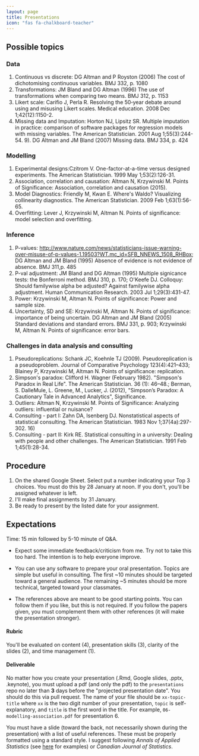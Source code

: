 ```yaml
---
layout: page
title: Presentations
icon: "fas fa-chalkboard-teacher"
---
```


## Possible topics

### Data

1. Continuous vs discrete: DG Altman and P Royston (2006) The cost of dichotomising continuous variables. BMJ 332, p. 1080
1. Transformations: JM Bland and DG Altman (1996) The use of transformations when comparing two means. BMJ 312, p. 1153
1. Likert scale: Carifio J, Perla R. Resolving the 50‐year debate around using and misusing Likert scales. Medical education. 2008 Dec 1;42(12):1150-2.
1. Missing data and Imputation: Horton NJ, Lipsitz SR. Multiple imputation in practice: comparison of software packages for regression models with missing variables. The American Statistician. 2001 Aug 1;55(3):244-54. 9). DG Altman and JM Bland (2007) Missing data. BMJ 334, p. 424

### Modelling

1. Experimental designs:Czitrom V. One-factor-at-a-time versus designed experiments. The American Statistician. 1999 May 1;53(2):126-31.
2. Association, correlation and causation: Altman N, Krzywinski M. Points of Significance: Association, correlation and causation (2015).
3. Model Diagnostics: Friendly M, Kwan E. Where's Waldo? Visualizing collinearity diagnostics. The American Statistician. 2009 Feb 1;63(1):56-65.
4. Overfitting: Lever J, Krzywinski M, Altman N. Points of significance: model selection and overfitting.


### Inference

1. P-values: http://www.nature.com/news/statisticians-issue-warning-over-misuse-of-p-values-1.19503?WT.mc_id=SFB_NNEWS_1508_RHBox; DG Altman and JM Bland (1995) Absence of evidence is not evidence of absence. BMJ 311,p. 485
1. P-val adjustment: JM Bland and DG Altman (1995) Multiple signicance tests: the Bonferroni method. BMJ 310, p. 170; O'Keefe DJ. Colloquy: Should familywise alpha be adjusted? Against familywise alpha adjustment. Human Communication Research. 2003 Jul 1;29(3):431-47.
1. Power: Krzywinski M, Altman N. Points of significance: Power and sample size.
1. Uncertainty, SD and SE: Krzywinski M, Altman N. Points of significance: importance of being uncertain. DG Altman and JM Bland (2005) Standard deviations and standard errors. BMJ 331, p. 903; Krzywinski M, Altman N. Points of significance: error bars.

### Challenges in data analysis and consulting

1. Pseudoreplications: Schank JC, Koehnle TJ (2009). Pseudoreplication is a pseudoproblem. Journal of Comparative Psychology 123(4):421–433; Blainey P, Krzywinski M, Altman N. Points of significance: replication.
1. Simpson's paradox: Clifford H. Wagner (February 1982). "Simpson's Paradox in Real Life". The American Statistician. 36 (1): 46–48.; Berman, S. DalleMule, L. Greene, M., Lucker, J. (2012), "Simpson’s Paradox: A Cautionary Tale in Advanced Analytics", Significance.
1. Outliers: Altman N, Krzywinski M. Points of Significance: Analyzing outliers: influential or nuisance?
1. Consulting - part I: Zahn DA, Isenberg DJ. Nonstatistical aspects of statistical consulting. The American Statistician. 1983 Nov 1;37(4a):297-302. 16) 
1. Consulting - part II: Kirk RE. Statistical consulting in a university: Dealing with people and other challenges. The American Statistician. 1991 Feb 1;45(1):28-34.

## Procedure

1. On the shared Google Sheet. Select put a number indicating your Top 3 choices. You must do this by 28 January at noon. If you don't, you'll be assigned whatever is left.
2. I'll make final assignments by 31 January.
3. Be ready to present by the listed date for your assignment.

## Expectations

Time: 15 min followed by 5-10 minute of Q&A. 

* Expect some immediate feedback/criticism from me. Try not to take this too hard. The intention is to help everyone improve.

* You can use any software to prepare your oral presentation. Topics are simple but useful in consulting. The first ~10 minutes should be targeted toward a general audience. The remaining ~5 minutes should be more technical, targeted toward your classmates. 

* The references above are meant to be good starting points. You can follow them if you like, but this is not required. If you follow the papers given, you must complement them with other references (it will make the presentation stronger).

#### Rubric

You'll be evaluated on content (4), presentation skills (3), clarity of the slides (2), and time management (1).

#### Deliverable

No matter how you create your presentation (.Rmd, Google slides, .pptx, .keynote), you must upload a pdf (and only the pdf) to the `presentations` repo no later than **3** days before the "projected presentation date". You should do this via pull request. The name of your file should be `xx-topic-title` where `xx` is the two digit number of your presentation, `topic` is self-explanatory, and `title` is the first word in the title. For example, `06-modelling-association.pdf` for presentation 6.  

You must have a slide (toward the back, not necessarily shown during the presentation) with a list of useful references. These must be properly formatted using a standard style. I suggest following _Annals of Applied Statistics_ (see [here](https://imstat.org/journals-and-publications/annals-of-applied-statistics/annals-of-applied-statistics-next-issues/) for examples) or _Canadian Journal of Statistics_.
